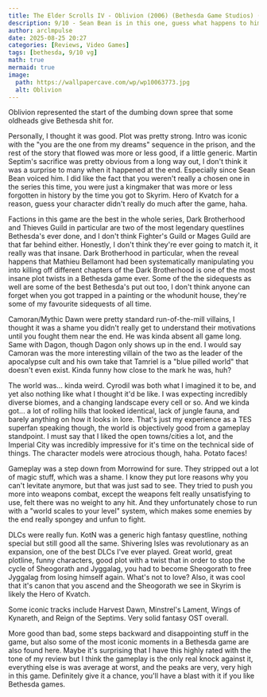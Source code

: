 ```yaml
---
title: The Elder Scrolls IV - Oblivion (2006) (Bethesda Game Studios) (PS3/X360/PC)
description: 9/10 - Sean Bean is in this one, guess what happens to him...?
author: arclmpulse
date: 2025-08-25 20:27
categories: [Reviews, Video Games]
tags: [bethesda, 9/10 vg]
math: true
mermaid: true
image:
  path: https://wallpapercave.com/wp/wp10063773.jpg
  alt: Oblivion
---
```


Oblivion represented the start of the dumbing down spree that some oldheads give Bethesda shit for.

Personally, I thought it was good. Plot was pretty strong. Intro was iconic with the "you are the one from my dreams" sequence in the prison, and the rest of the story that flowed was more or less good, if a little generic. Martin Septim's sacrifice was pretty obvious from a long way out, I don't think it was a surprise to many when it happened at the end. Especially since Sean Bean voiced him. I did like the fact that you weren't really a chosen one in the series this time, you were just a kingmaker that was more or less forgotten in history by the time you got to Skyrim. Hero of Kvatch for a reason, guess your character didn't really do much after the game, haha.

Factions in this game are the best in the whole series, Dark Brotherhood and Thieves Guild in particular are two of the most legendary questlines Bethesda's ever done, and I don't think Fighter's Guild or Mages Guild are that far behind either. Honestly, I don't think they're ever going to match it, it really was that insane. Dark Brotherhood in particular, when the reveal happens that Mathieu Bellamont had been systematically manipulating you into killing off different chapters of the Dark Brotherhood is one of the most insane plot twists in a Bethesda game ever. Some of the the sidequests as well are some of the best Bethesda's put out too, I don't think anyone can forget when you got trapped in a painting or the whodunit house, they're some of my favourite sidequests of all time.

Camoran/Mythic Dawn were pretty standard run-of-the-mill villains, I thought it was a shame you didn't really get to understand their motivations until you fought them near the end. He was kinda absent all game long. Same with Dagon, though Dagon only shows up in the end. I would say Camoran was the more interesting villain of the two as the leader of the apocalypse cult and his own take that Tamriel is a "blue pilled world" that doesn't even exist. Kinda funny how close to the mark he was, huh?

The world was... kinda weird. Cyrodil was both what I imagined it to be, and yet also nothing like what I thought it'd be like. I was expecting incredibly diverse biomes, and a changing landscape every cell or so. And we kinda got... a lot of rolling hills that looked identical, lack of jungle fauna, and barely anything on how it looks in lore. That's just my experience as a TES superfan speaking though, the world is objectively good from a gameplay standpoint. I must say that I liked the open towns/cities a lot, and the Imperial City was incredibly impressive for it's time on the technical side of things. The character models were atrocious though, haha. Potato faces!

Gameplay was a step down from Morrowind for sure. They stripped out a lot of magic stuff, which was a shame. I know they put lore reasons why you can't levitate anymore, but that was just sad to see. They tried to push you more into weapons combat, except the weapons felt really unsatisfying to use, felt there was no weight to any hit. And they unfortunately chose to run with a "world scales to your level" system, which makes some enemies by the end really spongey and unfun to fight.

DLCs were really fun. KotN was a generic high fantasy questline, nothing special but still good all the same. Shivering Isles was revolutionary as an expansion, one of the best DLCs I've ever played. Great world, great plotline, funny characters, good plot with a twist that in order to stop the cycle of Sheogorath and Jyggalag, you had to become Sheogorath to free Jyggalag from losing himself again. What's not to love? Also, it was cool that it's canon that you ascend and the Sheogorath we see in Skyrim is likely the Hero of Kvatch.

Some iconic tracks include Harvest Dawn, Minstrel's Lament, Wings of Kynareth, and Reign of the Septims. Very solid fantasy OST overall.

More good than bad, some steps backward and disappointing stuff in the game, but also some of the most iconic moments in a Bethesda game are also found here. Maybe it's surprising that I have this highly rated with the tone of my review but I think the gameplay is the only real knock against it, everything else is was average at worst, and the peaks are very, very high in this game. Definitely give it a chance, you'll have a blast with it if you like Bethesda games.
